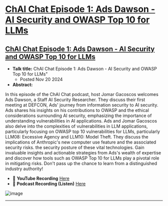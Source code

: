 # [ChAI Chat Episode 1: Ads Dawson - AI Security and OWASP Top 10 for LLMs](https://www.youtube.com/playlist?list=PLhUHroGVLcO5pCir9bhL_MbCFfOLl77i-)
## [ChAI Chat Episode 1: Ads Dawson - AI Security and OWASP Top 10 for LLMs](https://www.youtube.com/watch?v=J7gZbO5EzhE)

- **Talk title:** ChAI Chat Episode 1: Ads Dawson - AI Security and OWASP Top 10 for LLMs"
  - Posted Nov 20 2024
- **Abstract:**

In this episode of the ChAI Chat podcast, host Jomar Gacoscos welcomes Ads Dawson, a Staff AI Security Researcher. They discuss their first meeting at DEFCON, Ads' journey from information security to AI security. 
Ads shares his insights on his contributions to OWASP and the ethical considerations surrounding AI security, emphasizing the importance of understanding vulnerabilities in AI applications. 
Ads and Jomar Gacoscos also delve into the complexities of vulnerabilities in LLM applications, particularly focusing on OWASP top 10 vulnerabilities for LLMs, particularly LLM08: Excessive Agency and LLM10: Model Theft. They discuss the implications of Anthropic's new computer use feature and the associated security risks.  the security posture of these vital technologies. Gain invaluable insights and actionable strategies from Ads's wealth of expertise and discover how tools such as OWASP Top 10 for LLMs play a pivotal role in mitigating risks. 
Don't pass up the chance to learn from a distinguished industry authority!

- 🍿 **YouTube Recording** [Here](https://www.youtube.com/watch?v=J7gZbO5EzhE)
- 📣 **Podcast Recording (Listen)** [Here](https://chaichat.transistor.fm/)

![image](https://github.com/user-attachments/assets/915d2461-a980-4469-bd6c-5840d20a5141)

----------------------------------------
